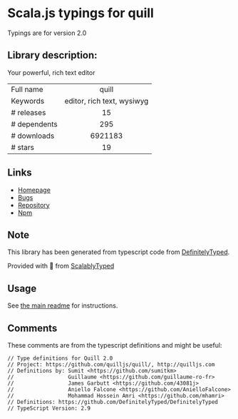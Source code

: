 
# Scala.js typings for quill

Typings are for version 2.0

## Library description:
Your powerful, rich text editor

|                    |                 |
| ------------------ | :-------------: |
| Full name          | quill |
| Keywords           | editor, rich text, wysiwyg |
| # releases         | 15 |
| # dependents       | 295 |
| # downloads        | 6921183 |
| # stars            | 19 |

## Links
- [Homepage](http://quilljs.com)
- [Bugs](https://github.com/quilljs/quill/issues)
- [Repository](https://github.com/quilljs/quill)
- [Npm](https://www.npmjs.com/package/quill)
    


## Note
This library has been generated from typescript code from [DefinitelyTyped](https://definitelytyped.org).

Provided with :purple_heart: from [ScalablyTyped](https://github.com/oyvindberg/ScalablyTyped)

## Usage
See [the main readme](../../readme.md) for instructions.

## Comments

These comments are from the typescript definitions and might be useful:
```
// Type definitions for Quill 2.0
// Project: https://github.com/quilljs/quill/, http://quilljs.com
// Definitions by: Sumit <https://github.com/sumitkm>
//                 Guillaume <https://github.com/guillaume-ro-fr>
//                 James Garbutt <https://github.com/43081j>
//                 Aniello Falcone <https://github.com/AnielloFalcone>
//                 Mohammad Hossein Amri <https://github.com/mhamri>
// Definitions: https://github.com/DefinitelyTyped/DefinitelyTyped
// TypeScript Version: 2.9

```

